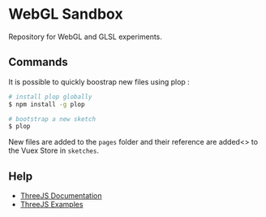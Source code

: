 # WebGL Sandbox

Repository for WebGL and GLSL experiments.

## Commands

It is possible to quickly boostrap new files using plop :

``` bash
# install plop globally
$ npm install -g plop

# bootstrap a new sketch
$ plop
```

New files are added to the `pages` folder and their reference are added<> to the Vuex Store in `sketches`.

## Help

- [ThreeJS Documentation](https://threejs.org/docs/index.html#manual/en/introduction/Creating-a-scene)
- [ThreeJS Examples](https://threejs.org/examples/#webgl_animation_cloth)
